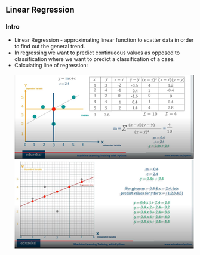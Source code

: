 <h2>Linear Regression</h2>

<h3>Intro</h3>
<ul>
  <li>Linear Regression - approximating linear function to scatter data in order to find out the general trend.</li>
  <li>In regressing we want to predict continueous values as opposed to classification where we want to predict a classification of a case.</li>
  <li>Calculating line of regression:
    <br>
    <br>
    <img src="images/linear_reg.JPG">
    <br>
    <img src="images/predictions.JPG">
  </li>
</ul>
